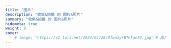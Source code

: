 ```yaml
---
title: "图片"
description: "收集&拍摄 的 图片&照片"
summary: "收集&拍摄 的 图片&照片"
hidemeta: true
weight: 8
cover:
    # image: "https://s2.loli.net/2024/04/28/Dfwn1yrBTGkacF2.jpg" # 图片链接
---
```

